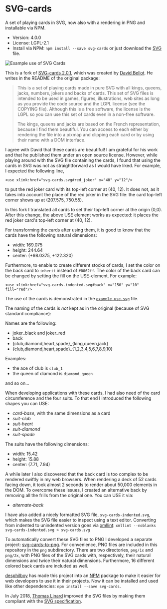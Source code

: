 SVG-cards
=========

A set of playing cards in SVG, now also with a rendering in PNG and
installable via NPM.

*   Version: 4.0.0
*   License: LGPL-2.1
*   Install via NPM: `npm install --save svg-cards` or just download the
[SVG](https://raw.githubusercontent.com/htdebeer/SVG-cards/master/svg-cards.svg)
file.

![Example use of SVG
Cards](https://raw.githubusercontent.com/htdebeer/SVG-cards/master/example_use.png)

This is a fork of [SVG-cards 2.0.1](http://svg-cards.sourceforge.net/), which
was created by [David Bellot](http://david.bellot.free.fr/). He writes in the
README of the original package:

> This is a set of playing cards made in pure SVG with all kings, queens,
> jacks, numbers, jokers and backs of cards. This set of SVG files is intended
> to be used in games, figures, illustrations, web sites as long as you
> provide the code source and the LGPL license (see the COPYING file).
> Although this is a free software, the license is the LGPL so you can use
> this set of cards even in a non-free software.
>
> The kings, queens and jacks are based on the French representation, because
> I find them beautiful. You can access to each either by rendering the file
> into a pixmap and clipping each card or by using their name with a DOM
> interface.

I agree with David that these cards are beautiful! I am grateful for his work
and that he published them under an open source license. However, while playing
around with the SVG file containing the cards, I found that using the cards in
SVG was not as straightforward as I would have liked. For example, I expected
the following line,

    <use xlink:href="svg-cards.svg#red_joker" x="40" y="12"/>

to put the red joker card with its top-left corner at (40, 12). It does not,
as it takes into account the place of the red joker in the SVG file: the card
top-left corner shows up at (207.575, 750.55).

In this fork I translated all cards to set their top-left corner at the origin
(0,0). After this change, the above USE element works as expected: it places
the red joker card's top-left corner at (40, 12).

For transforming the cards after using them, it is good to know that the
cards have the following natural dimensions:

- width: 169.075
- height: 244.64
- center: (+98.0375, +122.320)

Furthermore, to enable to create different stocks of cards, I set the color on
the back card to `inherit` instead of `#0062ff`. The color of the back card can
be changed by setting the fill on the USE-element. For example:

    <use xlink:href="svg-cards-indented.svg#back" x="150" y="10" fill="red"/>

The use of the cards is demonstrated in the
[`example_use.svg`](https://raw.githubusercontent.com/htdebeer/SVG-cards/master/example_use.svg) file.

The naming of the cards is *not* kept as in the original (because of SVG standard compliance):

Names are the following:

- joker_black and joker_red
- back
- {club,diamond,heart,spade}_{king,queen,jack}
- {club,diamond,heart,spade}_{1,2,3,4,5,6,7,8,9,10}

Examples:
- the ace of club is `club_1`
- the queen of diamond is `diamond_queen`

and so on…

When developing applications with these cards, I had also need of the card
circumference and the four suits. To that end I introduced the following
shapes you can USE:

- *card-base*, with the same dimensions as a card
- *suit-club*
- *suit-heart*
- *suit-diamond*
- *suit-spade*

The suits have the following dimensions:

- width: 15.42
- height: 15.88
- center: (7.71, 7.94)

A while later I also discovered that the back card is too complex to be
rendered swiftly in my web browsers. When rendering a deck of 52 cards facing
down, it took almost 2 seconds to render about 50,000 elements in the DOM. To
overcome these issues, I created an alternative back by removing all the
frills from the original
one. You can USE it via:

- *alternate-back*

I have also added a nicely formatted SVG file, `svg-cards-indented.svg`, which
makes the SVG file easier to inspect using a text editor. Converting from
indented to unindented version goes via
[xmllint](http://xmlsoft.org/xmllint.html): `xmllint --noblanks
svg-cards-indented.svg > svg-cards.svg`

To automatically convert these SVG files to PNG I developed a separate
project: [svg-cards-to-png](https://github.com/htdebeer/svg-cards-to-png). For
convenience, PNG files are included in this repository in the `png`
subdirectory. There are two directories, `png/1x` and `png/2x`, with PNG
files of the SVG cards with, respectively, their natural dimensions and twice
their natural dimensions. Furthermore, 16 different colored back cards are
included as well.

[desphilboy](https://github.com/desphilboy) has made this project into an
[NPM](https://www.npmjs.com/) package to make it easier for web developers to
use it in their projects. Now it can be installed and used like other
dependencies: `npm install --save svg-cards`.

In July 2018, [Thomas Linard](https://github.com/thlinard) improved the SVG
files by making them compliant with the [SVG
specification](https://www.w3.org/TR/SVG/).
